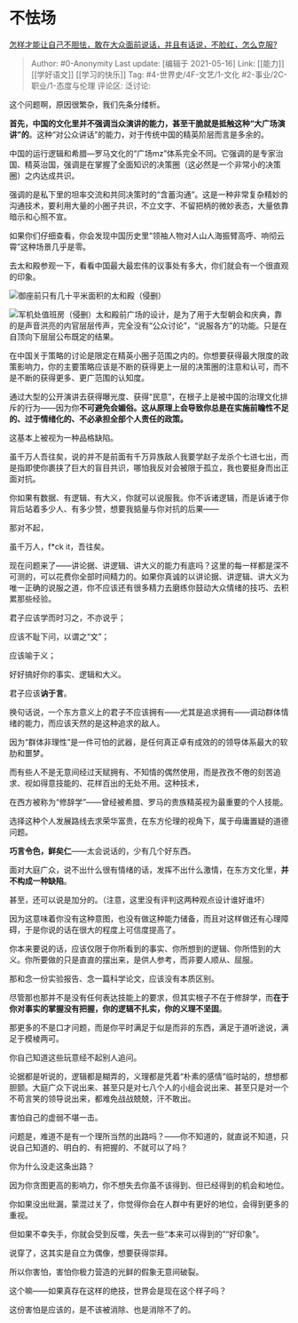 # 不怯场
[怎样才能让自己不胆怯，敢在大众面前说话，并且有话说，不脸红，怎么克服?](https://www.zhihu.com/question/308078274/answer/1677092035)

> Author: #0-Anonymity
> Last update: [编辑于 2021-05-16]
> Link: [[能力]] [[学好语文]] [[学习的快乐]]
> Tag: #4-世界史/4F-文艺/1-文化 #2-事业/2C-职业/1-态度与伦理
> 评论区:
> 泛讨论:

这个问题啊，原因很繁杂，我们先条分缕析。

**首先，中国的文化里并不强调当众演讲的能力，甚至干脆就是抵触这种“大广场演讲”的**。这种“对公众讲话”的能力，对于传统中国的精英阶层而言是多余的。

中国的运行逻辑和希腊—罗马文化的“广场mz”体系完全不同。它强调的是专家治国、精英治国，强调是在掌握了全面知识的决策圈（这必然是一个非常小的决策圈）之内达成共识。

强调的是私下里的坦率交流和共同决策时的“含蓄沟通”。这是一种非常复杂精妙的沟通技术，要利用大量的小圈子共识，不立文字、不留把柄的微妙表态，大量依靠暗示和心照不宣。

如果你们仔细查看，你会发现中国历史里“领袖人物对人山人海振臂高呼、响彻云霄”这种场景几乎是零。

去太和殿参观一下，看看中国最大最宏伟的议事处有多大，你们就会有一个很直观的印象。

![](https://pic4.zhimg.com/50/v2-aaddf6a01c4a5a7117caa337e38d9570_hd.jpg?source=1940ef5c)御座前只有几十平米面积的太和殿（侵删）

![](https://pic2.zhimg.com/50/v2-74397147c9484f48116f54d8e3d2f5b0_hd.jpg?source=1940ef5c)军机处值班房（侵删）太和殿前广场的设计，是为了用于大型朝会和庆典，靠的是声音洪亮的内官层层传声，完全没有“公众讨论”，“说服各方”的功能。只是在自顶向下层层公布既定的结果。

在中国关于策略的讨论是限定在精英小圈子范围之内的。你想要获得最大限度的政策影响力，你的主要策略应该是不断的获得更上一层的决策圈的注意和认可，而不是不断的获得更多、更广范围的认知度。

通过大型的公开演讲去获得曝光度、获得“民意”，在根子上是被中国的治理文化排斥的行为——因为你**不可避免会媚俗。这从原理上会导致你总是在实施前瞻性不足的、过于情绪化的、不必承担全部个人责任的政策。**

这基本上被视为一种品格缺陷。

虽千万人吾往矣，说的并不是前面有千万异族敌人我要学赵子龙杀个七进七出，而是指即使你裹挟了巨大的盲目共识，哪怕我反对会被限于孤立，我也要挺身而出正面对抗。

你如果有数据、有逻辑、有大义，你就可以说服我。你不诉诸逻辑，而是诉诸于你背后站着多少人、有多少赞，想要我掂量与你对抗的后果——

那对不起，

虽千万人，f*ck it，吾往矣。

现在问题来了——讲论据、讲逻辑、讲大义的能力有底吗？这里的每一样都是深不可测的，可以花费你全部时间精力的。如果你真诚的以讲论据、讲逻辑、讲大义为唯一正确的说服之道，你不应该还有很多精力去磨练你鼓动大众情绪的技巧、去积累那些经验。

君子应该学而时习之，不亦说乎；

应该不耻下问，以谓之“文”；

应该喻于义；

好好搞好你的事实、逻辑和大义。

君子应该**讷于言**。

换句话说，一个东方意义上的君子不应该拥有——尤其是追求拥有——调动群体情绪的能力，而应该天然的是这种追求的敌人。

因为“群体非理性”是一件可怕的武器，是任何真正卓有成效的的领导体系最大的软肋和噩梦。

而有些人不是无意间经过天赋拥有、不知情的偶然使用，而是孜孜不倦的刻苦追求、视如得意技能的、花样百出的无处不用。这种技术，

在西方被称为“修辞学”——曾经被希腊、罗马的贵族精英视为最重要的个人技能。

选择这种个人发展路线去求荣华富贵，在东方伦理的视角下，属于毋庸置疑的道德问题。

**巧言令色，鲜矣仁**——太会说话的，少有几个好东西。

面对大庭广众，说不出什么很有情绪的话，发挥不出什么激情，在东方文化里，**并不构成一种缺陷**。

甚至，还可以说是加分的。（注意，这里没有评判这两种观点设计谁好谁坏）

因为这意味着你没有这种意图，也没有做这种能力储备，而且对这样做还有心理障碍，于是你说的话在很大的程度上可信度提高了。

你本来要说的话，应该仅限于你所看到的事实、你所想到的逻辑、你所悟到的大义。你所要做的只是直直的摆出来，是供人参考，而非要人顺从、屈服。

那和念一份实验报告、念一篇科学论文，应该没有本质区别。

尽管那也那并不是没有任何表达技能上的要求，但其实根子不在于修辞学，而**在于你对事实的掌握没有把握，你的逻辑不扎实，你的义理不坚固**。

那更多的不是口才问题，而是你平时满足于似是而非的东西，满足于道听途说，满足于模棱两可。

你自己知道这些玩意经不起别人追问。

论据都是听说的，逻辑都是糊弄的，义理都是凭着“朴素的感情”临时站的，想想都胆颤。大庭广众下说出来、甚至只是对七八个人的小组会说出来、甚至只是对一个不苟言笑的领导说出来，都难免战战兢兢，汗不敢出。

害怕自己的虚弱不堪一击。

问题是，难道不是有一个理所当然的出路吗？——你不知道的，就直说不知道，只说自己知道的、明白的、有把握的、不就可以了吗？

你为什么没走这条出路？

因为你贪图更高的影响力，你不想失去你虽不该得到、但已经得到的机会和地位。

你如果没出纰漏，蒙混过关了，你觉得你会在人群中有更好的地位，会得到更多的重视。

但如果不幸失手，你就会受到反噬，失去一些“本来可以得到的”“好印象”。

说穿了，这其实是自立为偶像，想要获得崇拜。

所以你害怕，害怕你极力营造的光鲜的假象无意间破裂。

这个嘛——如果真存在这样的绝技，世界会是现在这个样子吗？

这份害怕是应该的，是不该被消除、也是消除不了的。
